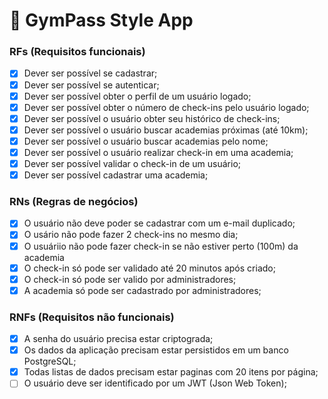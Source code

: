 # 💪 GymPass Style App

### RFs (Requisitos funcionais)

- [x] Dever ser possível se cadastrar;
- [x] Dever ser possível se autenticar;
- [x] Dever ser possível obter o perfil de um usuário logado;
- [x] Dever ser possível obter o número de check-ins pelo usuário logado;
- [x] Dever ser possível o usuário obter seu histórico de check-ins;
- [x] Dever ser possível o usuário buscar academias próximas (até 10km);
- [x] Dever ser possível o usuário buscar academias pelo nome;
- [x] Dever ser possível o usuário realizar check-in em uma academia;
- [x] Dever ser possível validar o check-in de um usuário;
- [x] Dever ser possível cadastrar uma academia;

### RNs (Regras de negócios)

- [x] O usuário não deve poder se cadastrar com um e-mail duplicado;
- [x] O usário não pode fazer 2 check-ins no mesmo dia;
- [x] O usuáriio não pode fazer check-in se não estiver perto (100m) da academia
- [x] O check-in só pode ser validado até 20 minutos após criado;
- [x] O check-in só pode ser valido por administradores;
- [x] A academia só pode ser cadastrado por administradores;

### RNFs (Requisitos não funcionais)

- [x] A senha do usuário precisa estar criptograda;
- [x] Os dados da aplicação precisam estar persistidos em um banco PostgreSQL;
- [x] Todas listas de dados precisam estar paginas com 20 itens por página;
- [ ] O usuário deve ser identificado por um JWT (Json Web Token);
